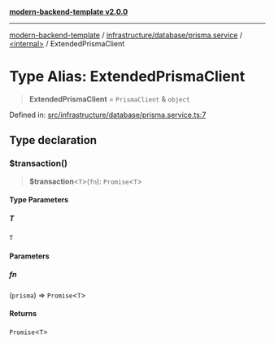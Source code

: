 [**modern-backend-template v2.0.0**](../../../../../README.md)

***

[modern-backend-template](../../../../../modules.md) / [infrastructure/database/prisma.service](../../README.md) / [\<internal\>](../README.md) / ExtendedPrismaClient

# Type Alias: ExtendedPrismaClient

> **ExtendedPrismaClient** = `PrismaClient` & `object`

Defined in: [src/infrastructure/database/prisma.service.ts:7](https://github.com/maemreyo/saas-4cus-nodejs/blob/1a77de11cd6eaefe66c31c7f5de281673fc25ce5/src/infrastructure/database/prisma.service.ts#L7)

## Type declaration

### $transaction()

> **$transaction**\<`T`\>(`fn`): `Promise`\<`T`\>

#### Type Parameters

##### T

`T`

#### Parameters

##### fn

(`prisma`) => `Promise`\<`T`\>

#### Returns

`Promise`\<`T`\>
